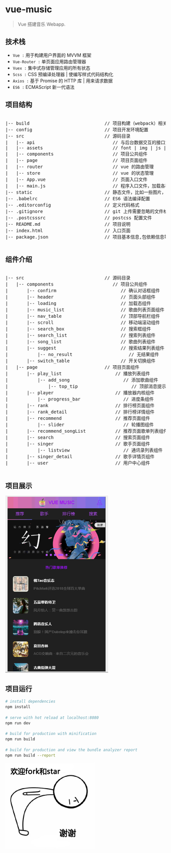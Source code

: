 # vue-music

> Vue 搭建音乐 Webapp.

## 技术栈

- `Vue :` 用于构建用户界面的 MVVM 框架
- `Vue-Router :` 单页面应用路由管理器
- `Vuex :` 集中式存储管理应用的所有状态
- `Scss :` CSS 预编译处理器 | 使编写样式代码结构化
- `Axios :` 基于 Promise 的 HTTP 库 | 用来请求数据
- `ES6 :` ECMAScript 新一代语法

## 项目结构

<pre>

|-- build                            // 项目构建（webpack）相关代码
|-- config                           // 项目开发环境配置
|-- src                              // 源码目录
|   |-- api                             // 与后台数据交互的接口文件
|   |-- assets                          // font | img | js | scss
|   |-- components                      // 项目公共组件
|   |-- page                            // 项目页面组件
|   |-- router                          // vue 的路由管理
|   |-- store                           // vue 的状态管理
|   |-- App.vue                         // 页面入口文件
|   |-- main.js                         // 程序入口文件，加载各种公共组件
|-- static                           // 静态文件，比如一些图片，JSON 数据等
|-- .babelrc                         // ES6 语法编译配置
|-- .editorconfig                    // 定义代码格式
|-- .gitignore                       // git 上传需要忽略的文件格式
|-- .postcsssrc                      // postcss 配置文件
|-- README.md                        // 项目说明
|-- index.html                       // 入口页面
|-- package.json                     // 项目基本信息,包依赖信息等

</pre>

## 组件介绍

<pre>

|-- src                              // 源码目录
|   |-- components                      // 项目公共组件
|       |-- confirm                        // 确认对话框组件
|       |-- header                         // 页面头部组件
|       |-- loading                        // 加载态组件
|       |-- music_list                     // 歌曲列表页面组件
|       |-- nav_table                      // 顶部导航栏组件
|       |-- scroll                         // 移动端滚动组件
|       |-- search_box                     // 搜索框组件
|       |-- search_list                    // 搜索列表组件
|       |-- song_list                      // 歌曲列表组件
|       |-- suggest                        // 搜索结果列表组件
|           |-- no_result                     // 无结果组件
|       |-- switch_table                   // 开关切换组件
|   |-- page                         // 项目页面组件
|       |-- play_list                    // 播放列表组件
|           |-- add_song                    // 添加歌曲组件
|               |-- top_tip                    // 顶部消息提示组件
|       |-- player                       // 播放器内核组件
|           |-- progress_bar                // 进度条组件
|       |-- rank                         // 排行榜页面组件
|       |-- rank_detail                  // 排行榜详情组件
|       |-- recommend                    // 推荐页面组件
|           |-- slider                      // 轮播图组件
|       |-- recommend_songList           // 推荐页面歌单列表组件
|       |-- search                       // 搜索页面组件
|       |-- singer                       // 歌手页面组件
|           |-- listview                    // 通讯录列表组件
|       |-- singer_detail                // 歌手详情页组件
|       |-- user                         // 用户中心组件

</pre>

## 项目展示

![项目](./static/vue_music.gif)

## 项目运行

``` bash
# install dependencies
npm install

# serve with hot reload at localhost:8080
npm run dev

# build for production with minification
npm run build

# build for production and view the bundle analyzer report
npm run build --report
```

![thank](./static/thank.jpg "fork & star")
